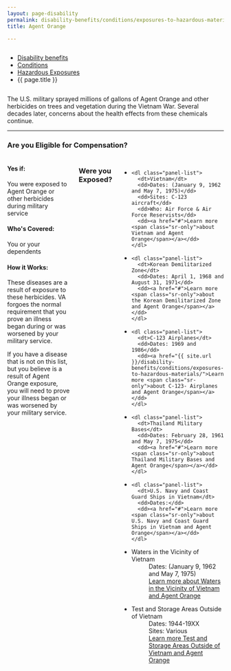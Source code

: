 ```yaml
---
layout: page-disability
permalink: disability-benefits/conditions/exposures-to-hazardous-materials/agent-orange/index.html
title: Agent Orange

---
```


<div class="splash" markdown="0">
<div class="row" markdown="0">
<div class="small-12 columns" markdown="0">

<ul class="breadcrumbs" role="menubar" aria-label="Primary">
<li class="parent"><a href="{{ site.url }}/disability-benefits/">Disability benefits</a></li>
<li class="parent"><a href="{{ site.url }}/disability-benefits/conditions/">Conditions</a></li>
<li class="parent"><a href="{{ site.url }}/disability-benefits/conditions/exposures-to-hazardous-materials/">Hazardous Exposures</a></li>
<li class="active">{{ page.title }}</li>
</ul>

</div>
</div>
</div>

<div class="main" role="main" markdown="0">

<div class="section one" markdown="0">
<div class="primary" markdown="0">
<div class="row" markdown="0">
<div class="small-12 columns">

<div markdown="1">

The U.S. military sprayed millions of gallons of Agent Orange and other herbicides on trees and vegetation during the Vietnam War. Several decades later, concerns about the health effects from these chemicals continue.

-------------------------------------------

### Are you Eligible for Compensation?

</div>
</div>
<div class="small-12 columns">

<div class="call-out" markdown="1">

#### Yes if:

You were exposed to Agent Orange or other herbicides during military service

#### Who's Covered:

You or your dependents

#### How it Works:

These diseases are a result of exposure to these herbicides. VA forgoes the normal requirement that you prove an illness began during or was worsened by your military service.

If you have a disease that is not on this list, but you believe is a result of Agent Orange exposure, you will need to prove your illness began or was worsened by your military service.

</div>


<h3>Were you Exposed?</h3>

<ul class="small-block-grid-1 medium-block-grid-2">

  <li>

    <dl class="panel-list">
      <dt>Vietnam</dt>
      <dd>Dates: (January 9, 1962 and May 7, 1975)</dd>
      <dd>Sites: C-123 aircraft</dd>
      <dd>Who: Air Force & Air Force Reservists</dd>
      <dd><a href="#">Learn more <span class="sr-only">about Vietnam and Agent Orange</span></a></dd>
    </dl>

  </li>  

  <li>

    <dl class="panel-list">
      <dt>Korean Demilitarized Zone</dt>
      <dd>Dates: April 1, 1968 and August 31, 1971</dd>
      <dd><a href="#">Learn more <span class="sr-only">about the Korean Demilitarized Zone and Agent Orange</span></a></dd>
    </dl>

  </li>  


  <li>

    <dl class="panel-list">
      <dt>C-123 Airplanes</dt>
      <dd>Dates: 1969 and 1986</dd>
      <dd><a href="{{ site.url }}/disability-benefits/conditions/exposures-to-hazardous-materials/">Learn more <span class="sr-only">about C-123- Airplanes and Agent Orange</span></a></dd>
    </dl>

  </li>  

  <li>

    <dl class="panel-list">
      <dt>Thailand Military Bases</dt>
      <dd>Dates: February 28, 1961 and May 7, 1975</dd>
      <dd><a href="#">Learn more <span class="sr-only">about Thailand Military Bases and Agent Orange</span></a></dd>
    </dl>

  </li>

  <li>

    <dl class="panel-list">
      <dt>U.S. Navy and Coast Guard Ships in Vietnam</dt>
      <dd>Dates:</dd>
      <dd><a href="#">Learn more <span class="sr-only">about U.S. Navy and Coast Guard Ships in Vietnam and Agent Orange</span></a></dd>
    </dl>

  </li>

  <li>

  <dl class="panel-list">
    <dt>Waters in the Vicinity of Vietnam</dt>
    <dd>Dates: (January 9, 1962 and May 7, 1975)</dd>
    <dd><a href="#">Learn more <span class="sr-only">about Waters in the Vicinity of Vietnam and Agent Orange</span></a></dd>
  </dl>

</li>   

<li>

<dl class="panel-list">
  <dt>Test and Storage Areas Outside of Vietnam</dt>
  <dd>Dates: 1944-19XX</dd>
  <dd>Sites: Various</dd>
  <dd><a href="#">Learn more <span class="sr-only">Test and Storage Areas Outside of Vietnam and Agent Orange</span></a></dd>
</dl>

</li>   

</ul>

</div>
</div>
</div>

</div>

</div>
